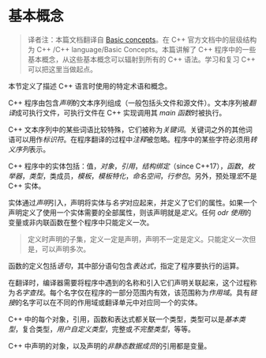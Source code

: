 # 基本概念

> 译者注：本篇文档翻译自 [Basic concepts](https://en.cppreference.com/w/cpp/language/basic_concepts)。在 C++ 官方文档中的层级结构为 C++ /C++ language/Basic Concepts。本篇讲解了 C++ 程序中的一些基本概念，从这些基本概念可以辐射到所有的 C++ 语法。学习和复习 C++ 可以把这里当做起点。

本节定义了描述 C++ 语言时使用的特定术语和概念。

C++ 程序由包含*声明*的文本序列组成（一般包括头文件和源文件）。文本序列被*翻译*成可执行文件，可执行文件在 C++ 实现调用其 *main 函数*时被执行。

C++ 文本序列中的某些词语比较特殊，它们被称为*关键词*。关键词之外的其他词语可以用作*标识符*。在程序翻译的过程中*注释*被忽略。程序中的某些字符必须用*转义序列*表示。

C++ 程序中的实体包括：值，*对象*，*引用*，*结构绑定*（since C++17），*函数*，*枚举器*，*类型*，类成员，*模板*，*模板特化*，*命名空间*，*行参包*。另外，预处理*宏*不是 C++ 实体。

实体通过*声明*引入，声明将实体与*名字*对应起来，并定义了它们的属性。如果一个声明定义了使用一个实体需要的全部属性，则该声明就是*定义*。任何 *odr 使用*的变量或非内联函数在整个程序中只能定义一次。

> 定义时声明的子集，定义一定是声明，声明不一定是定义。只能定义一次但是，可以声明多次。

函数的定义包括*语句*，其中部分语句包含*表达式*，指定了程序要执行的运算。

在翻译时，编译器需要将程序中遇到的名称和引入它们声明关联起来，这个过程称为*名字查找*。每个名字仅在程序的一部分范围内有效，该范围称为*作用域*。具有*链接*的名字可以在不同的作用域或翻译单元中对应同一个的实体。

C++ 中的每个对象，引用，函数和表达式都关联一个类型，类型可以是*基本类型*，复合类型，*用户自定义类型*，完整或*不完整类型*，等等。

C++ 中声明的对象，以及声明的*非静态数据成员*的引用都是变量。

